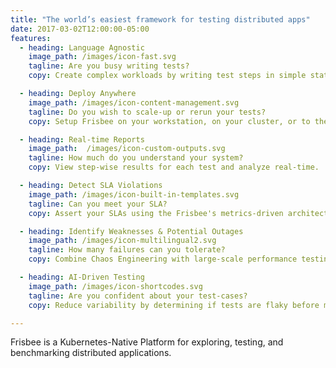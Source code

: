 ```yaml
---
title: "The world’s easiest framework for testing distributed apps"
date: 2017-03-02T12:00:00-05:00
features:
  - heading: Language Agnostic
    image_path: /images/icon-fast.svg
    tagline: Are you busy writing tests?
    copy: Create complex workloads by writing test steps in simple statements.

  - heading: Deploy Anywhere
    image_path: /images/icon-content-management.svg
    tagline: Do you wish to scale-up or rerun your tests?
    copy: Setup Frisbee on your workstation, on your cluster, or to the Cloud.

  - heading: Real-time Reports
    image_path:  /images/icon-custom-outputs.svg
    tagline: How much do you understand your system?
    copy: View step-wise results for each test and analyze real-time.

  - heading: Detect SLA Violations
    image_path: /images/icon-built-in-templates.svg
    tagline: Can you meet your SLA?
    copy: Assert your SLAs using the Frisbee's metrics-driven architecture

  - heading: Identify Weaknesses & Potential Outages
    image_path: /images/icon-multilingual2.svg
    tagline: How many failures can you tolerate?
    copy: Combine Chaos Engineering with large-scale performance testing!

  - heading: AI-Driven Testing
    image_path: /images/icon-shortcodes.svg
    tagline: Are you confident about your test-cases?
    copy: Reduce variability by determining if tests are flaky before merging the code.

---
```


Frisbee is a Kubernetes-Native Platform for exploring, testing, and benchmarking distributed applications.